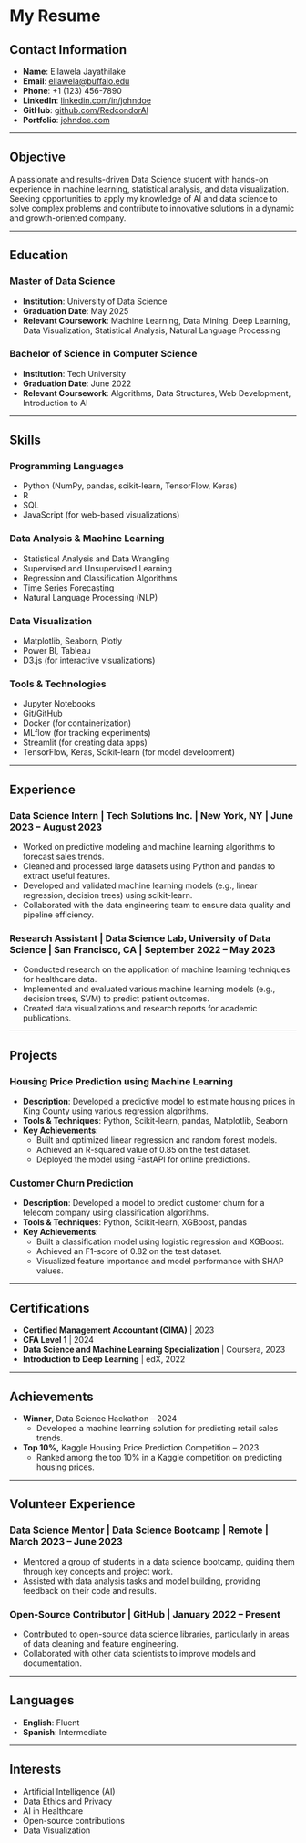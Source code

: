 # My Resume

## Contact Information
- **Name**: Ellawela Jayathilake
- **Email**: ellawela@buffalo.edu
- **Phone**: +1 (123) 456-7890
- **LinkedIn**: [linkedin.com/in/johndoe](https://linkedin.com/in/johndoe)
- **GitHub**: [github.com/RedcondorAI](https://github.com/RedcondorAI)
- **Portfolio**: [johndoe.com](https://johndoe.com)

---

## Objective
A passionate and results-driven Data Science student with hands-on experience in machine learning, statistical analysis, and data visualization. Seeking opportunities to apply my knowledge of AI and data science to solve complex problems and contribute to innovative solutions in a dynamic and growth-oriented company.

---

## Education

### **Master of Data Science**
- **Institution**: University of Data Science
- **Graduation Date**: May 2025
- **Relevant Coursework**: Machine Learning, Data Mining, Deep Learning, Data Visualization, Statistical Analysis, Natural Language Processing

### **Bachelor of Science in Computer Science**
- **Institution**: Tech University
- **Graduation Date**: June 2022
- **Relevant Coursework**: Algorithms, Data Structures, Web Development, Introduction to AI

---

## Skills

### **Programming Languages**
- Python (NumPy, pandas, scikit-learn, TensorFlow, Keras)
- R
- SQL
- JavaScript (for web-based visualizations)

### **Data Analysis & Machine Learning**
- Statistical Analysis and Data Wrangling
- Supervised and Unsupervised Learning
- Regression and Classification Algorithms
- Time Series Forecasting
- Natural Language Processing (NLP)

### **Data Visualization**
- Matplotlib, Seaborn, Plotly
- Power BI, Tableau
- D3.js (for interactive visualizations)

### **Tools & Technologies**
- Jupyter Notebooks
- Git/GitHub
- Docker (for containerization)
- MLflow (for tracking experiments)
- Streamlit (for creating data apps)
- TensorFlow, Keras, Scikit-learn (for model development)

---

## Experience

### **Data Science Intern** | Tech Solutions Inc. | New York, NY | June 2023 – August 2023
- Worked on predictive modeling and machine learning algorithms to forecast sales trends.
- Cleaned and processed large datasets using Python and pandas to extract useful features.
- Developed and validated machine learning models (e.g., linear regression, decision trees) using scikit-learn.
- Collaborated with the data engineering team to ensure data quality and pipeline efficiency.

### **Research Assistant** | Data Science Lab, University of Data Science | San Francisco, CA | September 2022 – May 2023
- Conducted research on the application of machine learning techniques for healthcare data.
- Implemented and evaluated various machine learning models (e.g., decision trees, SVM) to predict patient outcomes.
- Created data visualizations and research reports for academic publications.

---

## Projects

### **Housing Price Prediction using Machine Learning**  
- **Description**: Developed a predictive model to estimate housing prices in King County using various regression algorithms.
- **Tools & Techniques**: Python, Scikit-learn, pandas, Matplotlib, Seaborn
- **Key Achievements**: 
  - Built and optimized linear regression and random forest models.
  - Achieved an R-squared value of 0.85 on the test dataset.
  - Deployed the model using FastAPI for online predictions.

### **Customer Churn Prediction**  
- **Description**: Developed a model to predict customer churn for a telecom company using classification algorithms.
- **Tools & Techniques**: Python, Scikit-learn, XGBoost, pandas
- **Key Achievements**: 
  - Built a classification model using logistic regression and XGBoost.
  - Achieved an F1-score of 0.82 on the test dataset.
  - Visualized feature importance and model performance with SHAP values.

---

## Certifications

- **Certified Management Accountant (CIMA)** | 2023
- **CFA Level 1** | 2024
- **Data Science and Machine Learning Specialization** | Coursera, 2023
- **Introduction to Deep Learning** | edX, 2022

---

## Achievements
- **Winner**, Data Science Hackathon – 2024
  - Developed a machine learning solution for predicting retail sales trends.
- **Top 10%,** Kaggle Housing Price Prediction Competition – 2023
  - Ranked among the top 10% in a Kaggle competition on predicting housing prices.

---

## Volunteer Experience

### **Data Science Mentor** | Data Science Bootcamp | Remote | March 2023 – June 2023
- Mentored a group of students in a data science bootcamp, guiding them through key concepts and project work.
- Assisted with data analysis tasks and model building, providing feedback on their code and results.

### **Open-Source Contributor** | GitHub | January 2022 – Present
- Contributed to open-source data science libraries, particularly in areas of data cleaning and feature engineering.
- Collaborated with other data scientists to improve models and documentation.

---

## Languages
- **English**: Fluent
- **Spanish**: Intermediate

---

## Interests
- Artificial Intelligence (AI)
- Data Ethics and Privacy
- AI in Healthcare
- Open-source contributions
- Data Visualization
